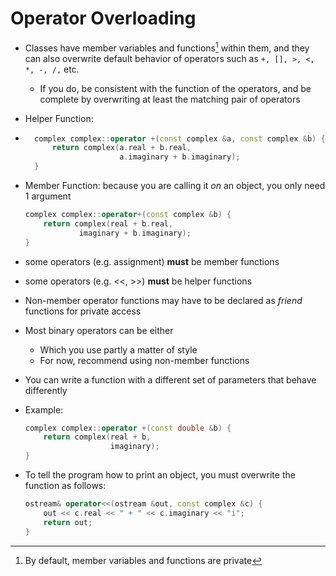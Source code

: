 # Operator Overloading

- Classes have member variables and functions[^1] within them, and they can also overwrite default behavior of operators such as `+, [], >, <, *, -, /,` etc.

    - If you do, be consistent with the function of the operators, and be complete by overwriting at least the matching pair of operators

- Helper Function:

- ```c++
    complex complex::operator +(const complex &a, const complex &b) {
        return complex(a.real + b.real, 
                       a.imaginary + b.imaginary);
    }
    ```

- Member Function: because you are calling it *on* an object, you only need 1 argument

    ```c++
    complex complex::operator+(const complex &b) {
        return complex(real + b.real,
                imaginary + b.imaginary);
    }
    ```

- some operators (e.g. assignment) **must** be member functions

- some operators (e.g. <<, >>) **must** be helper functions

- Non-member operator functions may have to be declared as *friend* functions for private access 

- Most binary operators can be either

    - Which you use partly a matter of style
    - For now, recommend using non-member functions 

- You can write a function with a different set of parameters that behave differently

- Example:

    ```c++
    complex complex::operator +(const double &b) {
        return complex(real + b, 
                       imaginary);
    }
    ```

- To tell the program how to print an object, you must overwrite the function as follows:

    ```c++
    ostream& operator<<(ostream &out, const complex &c) {
        out << c.real << " + " << c.imaginary << "i";
        return out;
    }
    ```

    

[^1]: By default, member variables and functions are private

